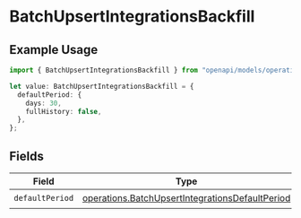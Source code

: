 # BatchUpsertIntegrationsBackfill

## Example Usage

```typescript
import { BatchUpsertIntegrationsBackfill } from "openapi/models/operations";

let value: BatchUpsertIntegrationsBackfill = {
  defaultPeriod: {
    days: 30,
    fullHistory: false,
  },
};
```

## Fields

| Field                                                                                                              | Type                                                                                                               | Required                                                                                                           | Description                                                                                                        |
| ------------------------------------------------------------------------------------------------------------------ | ------------------------------------------------------------------------------------------------------------------ | ------------------------------------------------------------------------------------------------------------------ | ------------------------------------------------------------------------------------------------------------------ |
| `defaultPeriod`                                                                                                    | [operations.BatchUpsertIntegrationsDefaultPeriod](../../models/operations/batchupsertintegrationsdefaultperiod.md) | :heavy_check_mark:                                                                                                 | N/A                                                                                                                |